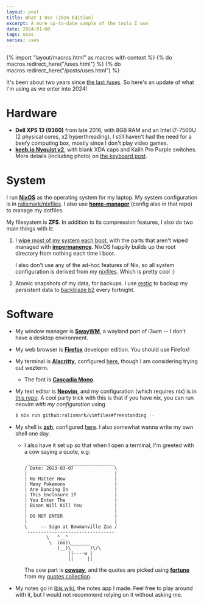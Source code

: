 ```yaml
---
layout: post
title: What I Use (2024 Edition)
excerpt: A more up-to-date sample of the tools I use
date: 2024-01-08
tags: uses
series: uses
---
```


{% import "layout/macros.html" as macros with context %}
{% do macros.redirect_here("/uses.html") %}
{% do macros.redirect_here("/posts/uses.html") %}

It's been about two years since [the last /uses](uses-2021).
So here's an update of what I'm using as we enter into 2024!

# Hardware

- **Dell XPS 13 (9360)** from late 2016, with 8GB RAM and an Intel i7-7500U (2 physical cores, x2 hyperthreading).
	I still haven't had the need for a beefy computing box, mostly since I don't play video games.
- **[keeb.io Nyquist v2](https://keeb.io/collections/nyquist-keyboard-collection)**, with blank XDA caps and Kailh Pro Purple switches.
	More details (including photo) on [the keyboard post](keyboard).

# System

I run **[NixOS](https://nixos.org/)** as the operating system for my laptop.
My system configuration is in [ralismark/nixfiles](https://github.com/ralismark/nixfiles).
I also use **[home-manager](https://github.com/nix-community/home-manager)** (config also in that repo) to manage my dotfiles.

My filesystem is **ZFS**.
In addition to its compression features, I also do two main things with it:

1. I [wipe most of my system each boot](https://grahamc.com/blog/erase-your-darlings), with the parts that aren't wiped managed with **[impermanence](https://github.com/nix-community/impermanence)**.
	NixOS happily builds up the root directory from nothing each time I boot.

	I also don't use any of the ad-hoc features of Nix, so all system configuration is derived from my [nixfiles](https://github.com/ralismark/nixfiles).
	Which is pretty cool :)

2. Atomic snapshots of my data, for backups.
	I use [restic](https://restic.net/) to backup my persistent data to [backblaze b2](https://www.backblaze.com/cloud-storage) every fortnight.

# Software

- My window manager is **[SwayWM](https://swaywm.org)**, a wayland port of i3wm -- I don't have a desktop environment.
- My web browser is **[Firefox](https://firefox.com)** developer edition.
	You should use Firefox!
- My terminal is **[Alacritty](https://github.com/alacritty/alacritty)**, configured [here](https://github.com/ralismark/nixfiles/blob/a9c72aa21b83a67d7f2476b026c17f786f67b3ea/home-manager/temmie-wattle/desktop-environment/alacritty.nix), though I am considering trying out wezterm.
	- The font is **[Cascadia Mono](https://github.com/microsoft/cascadia-code)**.
- My text editor is **[Neovim](https://neovim.io)**, and my configuration (which requires nix) is in [this repo](https://github.com/ralismark/vimfiles).
	A cool party trick with this is that if you have nix, you can run neovim _with my configuration_ using
	```sh
	$ nix run github:ralismark/vimfiles#freestanding -- 
	```
- My shell is **[zsh](https://www.zsh.org)**, configured [here](https://github.com/ralismark/nixfiles/blob/a9c72aa21b83a67d7f2476b026c17f786f67b3ea/home-manager/temmie-wattle/programs/zsh/default.nix).
	I also somewhat wanna write my own shell one day.

	- I also have it set up so that when I open a terminal, I'm greeted with a cow saying a quote, e.g:
		```
		 ________________________________
		/ Date: 2023-03-07               \
		|                                |
		| No Matter How                  |
		| Many Pokemons                  |
		| Are Dancing In                 |
		| This Enclosure If              |
		| You Enter The                  |
		| Bison Will Kill You            |
		|                                |
		| DO NOT ENTER                   |
		|                                |
		\     -- Sign at Bowmanville Zoo /
		 --------------------------------
		        \   ^__^
		         \  (oo)\_______
		            (__)\       )\/\
		                ||----w |
		                ||     ||
		```
		The cow part is **[cowsay](https://en.wikipedia.org/wiki/Cowsay)**, and the quotes are picked using **[fortune]** from my [quotes collection](https://github.com/ralismark/nixfiles/blob/main/assets/fortunes).

- My notes go in [ibis wiki](https://www.ralismark.xyz/ibis-wiki/), the notes app I made.
	Feel free to play around with it, but I would not recommend relying on it without asking me.

[fortune]: https://en.wikipedia.org/wiki/Fortune_(Unix)
